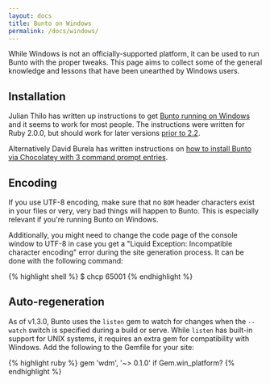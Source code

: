 ```yaml
---
layout: docs
title: Bunto on Windows
permalink: /docs/windows/
---
```


While Windows is not an officially-supported platform, it can be used to run
Bunto with the proper tweaks. This page aims to collect some of the general
knowledge and lessons that have been unearthed by Windows users.

## Installation

Julian Thilo has written up instructions to get
[Bunto running on Windows][windows-installation] and it seems to work for most
people. The instructions were written for Ruby 2.0.0, but should work for later
versions [prior to 2.2][hitimes-issue].

Alternatively David Burela has written instructions on [how to install Bunto via Chocolatey with 3 command prompt entries](https://davidburela.wordpress.com/2015/11/28/easily-install-bunto-on-windows-with-3-command-prompt-entries-and-chocolatey/).

## Encoding

If you use UTF-8 encoding, make sure that no `BOM` header
characters exist in your files or very, very bad things will happen to
Bunto. This is especially relevant if you're running Bunto on Windows.

Additionally, you might need to change the code page of the console window to UTF-8
in case you get a "Liquid Exception: Incompatible character encoding" error during
the site generation process. It can be done with the following command:

{% highlight shell %}
$ chcp 65001
{% endhighlight %}

[windows-installation]: http://bunto-windows.juthilo.com/
[hitimes-issue]: https://github.com/copiousfreetime/hitimes/issues/40

## Auto-regeneration

As of v1.3.0, Bunto uses the `listen` gem to watch for changes when the
`--watch` switch is specified during a build or serve. While `listen` has
built-in support for UNIX systems, it requires an extra gem for compatibility
with Windows. Add the following to the Gemfile for your site:

{% highlight ruby %}
gem 'wdm', '~> 0.1.0' if Gem.win_platform?
{% endhighlight %}
